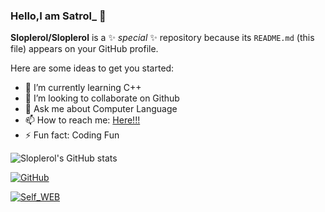 ### Hello,I am Satrol_ 👋

**Sloplerol/Sloplerol** is a ✨ _special_ ✨ repository because its `README.md` (this file) appears on your GitHub profile.

Here are some ideas to get you started:

- 🌱 I’m currently learning C++
- 👯 I’m looking to collaborate on Github
- 💬 Ask me about Computer Language
- 📫 How to reach me: [Here!!!](https://github.com/Sloplerol?tab=repositories)
- ⚡ Fun fact: Coding Fun


![Sloplerol's GitHub stats](https://github-readme-stats.vercel.app/api?username=Sloplerol&show_icons=true&theme=tokyonight)

[![GitHub](https://img.shields.io/badge/GitHub-grey?logo=github)](https://github.com/Sloplerol)

[![Self_WEB](https://img.shields.io/badge/Sharing_Calc-blue)](https://sloplerol.github.io/)
